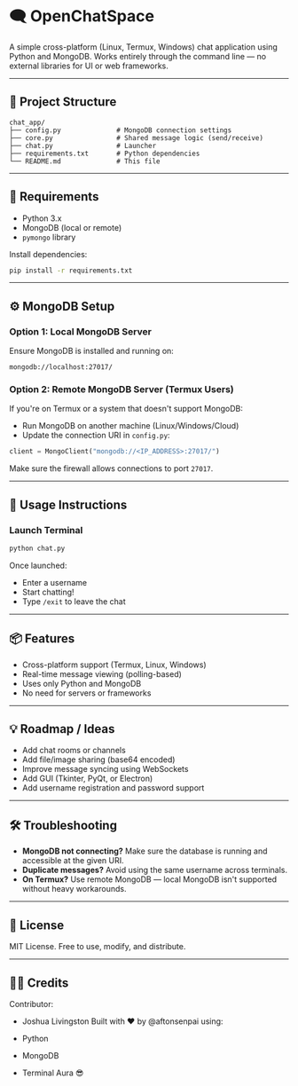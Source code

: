 # 🗨️ OpenChatSpace

A simple cross-platform (Linux, Termux, Windows) chat application using Python and MongoDB. Works entirely through the command line — no external libraries for UI or web frameworks.

---

## 📂 Project Structure

```
chat_app/
├── config.py              # MongoDB connection settings
├── core.py                # Shared message logic (send/receive)
├── chat.py                # Launcher
├── requirements.txt       # Python dependencies
└── README.md              # This file
```

---

## 🔧 Requirements

- Python 3.x
- MongoDB (local or remote)
- `pymongo` library

Install dependencies:

```bash
pip install -r requirements.txt
```

---

## ⚙️ MongoDB Setup

### Option 1: Local MongoDB Server

Ensure MongoDB is installed and running on:

```
mongodb://localhost:27017/
```

### Option 2: Remote MongoDB Server (Termux Users)

If you're on Termux or a system that doesn't support MongoDB:
- Run MongoDB on another machine (Linux/Windows/Cloud)
- Update the connection URI in `config.py`:

```python
client = MongoClient("mongodb://<IP_ADDRESS>:27017/")
```

Make sure the firewall allows connections to port `27017`.

---

## 🚀 Usage Instructions

### Launch Terminal
```bash
python chat.py
```

Once launched:
- Enter a username
- Start chatting!
- Type `/exit` to leave the chat

---

## 📦 Features

- Cross-platform support (Termux, Linux, Windows)
- Real-time message viewing (polling-based)
- Uses only Python and MongoDB
- No need for servers or frameworks

---

## 💡 Roadmap / Ideas

- Add chat rooms or channels
- Add file/image sharing (base64 encoded)
- Improve message syncing using WebSockets
- Add GUI (Tkinter, PyQt, or Electron)
- Add username registration and password support

---

## 🛠️ Troubleshooting

- **MongoDB not connecting?** Make sure the database is running and accessible at the given URI.
- **Duplicate messages?** Avoid using the same username across terminals.
- **On Termux?** Use remote MongoDB — local MongoDB isn't supported without heavy workarounds.

---

## 📜 License

MIT License. Free to use, modify, and distribute.

---

## 🙋‍♂️ Credits

Contributor:
- Joshua Livingston
Built with ❤️ by @aftonsenpai using:

- Python
- MongoDB
- Terminal Aura 😎
